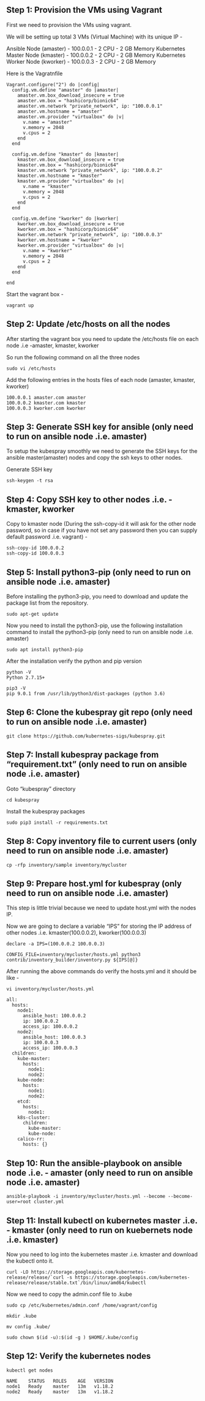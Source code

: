 ## Step 1: Provision the VMs using Vagrant

First we need to provision the VMs using vagrant.

We will be setting up total 3 VMs (Virtual Machine) with its unique IP -

Ansible Node (amaster) - 100.0.0.1 - 2 CPU - 2 GB Memory
Kubernetes Master Node (kmaster) - 100.0.0.2 - 2 CPU - 2 GB Memory
Kubernetes Worker Node (kworker) - 100.0.0.3 - 2 CPU - 2 GB Memory


Here is the Vagratnfile

```
Vagrant.configure("2") do |config|
  config.vm.define "amaster" do |amaster|
    amaster.vm.box_download_insecure = true
    amaster.vm.box = "hashicorp/bionic64"
    amaster.vm.network "private_network", ip: "100.0.0.1"
    amaster.vm.hostname = "amaster"
    amaster.vm.provider "virtualbox" do |v|
      v.name = "amaster"
      v.memory = 2048
      v.cpus = 2
    end
  end

  config.vm.define "kmaster" do |kmaster|
    kmaster.vm.box_download_insecure = true
    kmaster.vm.box = "hashicorp/bionic64"
    kmaster.vm.network "private_network", ip: "100.0.0.2"
    kmaster.vm.hostname = "kmaster"
    kmaster.vm.provider "virtualbox" do |v|
      v.name = "kmaster"
      v.memory = 2048
      v.cpus = 2
    end
  end

  config.vm.define "kworker" do |kworker|
    kworker.vm.box_download_insecure = true
    kworker.vm.box = "hashicorp/bionic64"
    kworker.vm.network "private_network", ip: "100.0.0.3"
    kworker.vm.hostname = "kworker"
    kworker.vm.provider "virtualbox" do |v|
      v.name = "kworker"
      v.memory = 2048
      v.cpus = 2
    end
  end

end

```

Start the vagrant box -

```
vagrant up
```


## Step 2: Update /etc/hosts on all the nodes

After starting the vagrant box you need to update the /etc/hosts file on each node .i.e -amaster, kmaster, kworker

So run the following command on all the three nodes
```
sudo vi /etc/hosts
```
Add the following entries in the hosts files of each node (amaster, kmaster, kworker)

```
100.0.0.1 amaster.com amaster
100.0.0.2 kmaster.com kmaster
100.0.0.3 kworker.com kworker
```


## Step 3: Generate SSH key for ansible (only need to run on ansible node .i.e. amaster)

To setup the kubespray smoothly we need to generate the SSH keys for the ansible master(amaster) nodes and copy the ssh keys to other nodes. 

Generate SSH key

```
ssh-keygen -t rsa
```


## Step 4: Copy SSH key to other nodes .i.e. - kmaster, kworker

Copy to kmaster node (During the ssh-copy-id it will ask for the other node password, so in case if you have not set any password then you can supply default password .i.e. vagrant) -

```
ssh-copy-id 100.0.0.2
ssh-copy-id 100.0.0.3
```

## Step 5: Install python3-pip (only need to run on ansible node .i.e. amaster)

Before installing the python3-pip, you need to download and update the package list from the repository.

```
sudo apt-get update

```
Now you need to install the python3-pip, use the following installation command to install the python3-pip (only need to run on ansible node .i.e. amaster)

```
sudo apt install python3-pip
```

After the installation verify the python and pip version
```
python -V
Python 2.7.15+
```
```
pip3 -V
pip 9.0.1 from /usr/lib/python3/dist-packages (python 3.6)
```

## Step 6: Clone the kubespray git repo (only need to run on ansible node .i.e. amaster)

```
git clone https://github.com/kubernetes-sigs/kubespray.git
```

## Step 7: Install kubespray package from “requirement.txt” (only need to run on ansible node .i.e. amaster)

Goto “kubespray” directory
```
cd kubespray
```
Install the kubespray packages
```
sudo pip3 install -r requirements.txt
```

## Step 8: Copy inventory file to current users (only need to run on ansible node .i.e. amaster)

```
cp -rfp inventory/sample inventory/mycluster
```

## Step 9: Prepare host.yml for kubespray (only need to run on ansible node .i.e. amaster)

This step is little trivial because we need to update host.yml with the nodes IP.

Now we are going to declare a variable “IPS” for storing the IP address of other nodes .i.e. kmaster(100.0.0.2), kworker(100.0.0.3)
```
declare -a IPS=(100.0.0.2 100.0.0.3)
```

```
CONFIG_FILE=inventory/mycluster/hosts.yml python3 contrib/inventory_builder/inventory.py ${IPS[@]}
```

After running the above commands do verify the hosts.yml and it should be like -
```
vi inventory/mycluster/hosts.yml
```

```
all:
  hosts:
    node1:
      ansible_host: 100.0.0.2
      ip: 100.0.0.2
      access_ip: 100.0.0.2
    node2:
      ansible_host: 100.0.0.3
      ip: 100.0.0.3
      access_ip: 100.0.0.3
  children:
    kube-master:
      hosts:
        node1:
        node2:
    kube-node:
      hosts:
        node1:
        node2:
    etcd:
      hosts:
        node1:
    k8s-cluster:
      children:
        kube-master:
        kube-node:
    calico-rr:
      hosts: {}

```

## Step 10: Run the ansible-playbook on ansible node .i.e. - amaster (only need to run on ansible node .i.e. amaster)

```
ansible-playbook -i inventory/mycluster/hosts.yml --become --become-user=root cluster.yml
```


## Step 11: Install kubectl on kubernetes master .i.e. - kmaster (only need to run on kuebernets node .i.e. kmaster)

Now you need to log into the kubernetes master .i.e. kmaster and download the kubectl onto it.
```
curl -LO https://storage.googleapis.com/kubernetes-release/release/`curl -s https://storage.googleapis.com/kubernetes-release/release/stable.txt`/bin/linux/amd64/kubectl
```

Now we need to copy the admin.conf file to .kube
```
sudo cp /etc/kubernetes/admin.conf /home/vagrant/config
```
```
mkdir .kube
```
```
mv config .kube/
```
```
sudo chown $(id -u):$(id -g ) $HOME/.kube/config
```

## Step 12: Verify the kubernetes nodes

```
kubectl get nodes
```
```
NAME    STATUS   ROLES    AGE   VERSION
node1   Ready    master   13m   v1.18.2
node2   Ready    master   13m   v1.18.2
```
